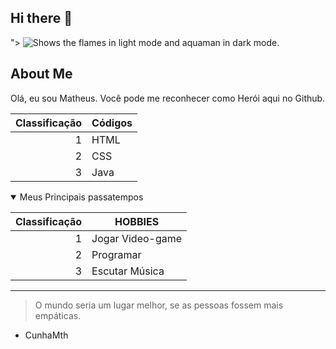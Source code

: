## Hi there 👋
<!--
**CunhaMth/CunhaMth** is a ✨ _special_ ✨ repository because its `README.md` (this file) appears on your GitHub profile.

Here are some ideas to get you started:

- 🔭 I’m currently working on ...
- 🌱 I’m currently learning ...
- 👯 I’m looking to collaborate on ...
- 🤔 I’m looking for help with ...
- 💬 Ask me about ...
- 📫 How to reach me: ...
- 😄 Pronouns: ...
- ⚡ Fun fact: ...
-->

<picture>
  <source media="(prefers-color-scheme: dark)" srcset="https://br.pinterest.com/pin/592716000996140792/">
">
  <source media="(prefers-color-scheme: light)" srcset="https://br.pinterest.com/pin/17170042322547122/">
  <img alt="Shows the flames in light mode and aquaman in dark mode." src="https://github.com/CunhaMth/CunhaMth/edit/main/README.md">
</picture>

## About Me

Olá, eu sou Matheus. Você pode me reconhecer como Herói aqui no Github.

| Classificação | Códigos |
|-----:|---------------|
| 1| HTML |
| 2| CSS |
| 3| Java|

<details open>
<summary>Meus Principais passatempos</summary>

  | Classificação | HOBBIES |
|-----:|---------------|
| 1| Jogar Video-game |
| 2| Programar |
| 3| Escutar Música|

</details>

---
> O mundo seria um lugar melhor, se as pessoas fossem mais empáticas.
- CunhaMth


